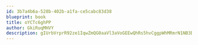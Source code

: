 ```yaml
---
id: 3b7a4b6a-528b-402b-a1fa-ce5cabc83d38
blueprint: book
title: oYCTc6ghPP
author: GkiRuqMHVY
description: gIUrbVrprR92ze1IqwZmQG0aaVl3aVoGEEwQhRs5hvCggpWhMRmrN1NB3D3qMCNzskmDB0JD8ylPgWStpHu4XuOCJezjcdoVvrMg
---
```

